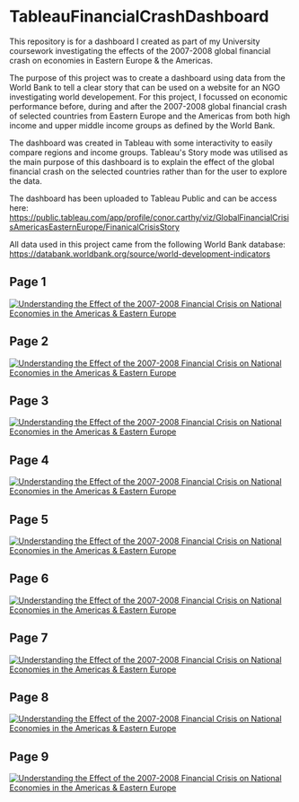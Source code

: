 # TableauFinancialCrashDashboard
This repository is for a dashboard I created as part of my University coursework investigating the effects of the 2007-2008 global financial crash on economies in Eastern Europe &amp; the Americas.

The purpose of this project was to create a dashboard using data from the World Bank to tell a clear story that can be used on a website for an NGO investigating world developement. For this project, I focussed on economic performance before, during and after the 2007-2008 global financial crash of selected countries from Eastern Europe and the Americas from both high income and upper middle income groups as defined by the World Bank. 

The dashboard was created in Tableau with some interactivity to easily compare regions and income groups. Tableau's Story mode was utilised as the main purpose of this dashboard is to explain the effect of the global financial crash on the selected countries rather than for the user to explore the data.

The dashboard has been uploaded to Tableau Public and can be access here: https://public.tableau.com/app/profile/conor.carthy/viz/GlobalFinancialCrisisAmericasEasternEurope/FinanicalCrisisStory

All data used in this project came from the following World Bank database: https://databank.worldbank.org/source/world-development-indicators

## Page 1
<div class='tableauPlaceholder' id='viz1684149672635' style='position: relative'><noscript><a href='#'><img alt='Understanding the Effect of the 2007-2008 Financial Crisis on National Economies in the Americas &amp; Eastern Europe ' src='https:&#47;&#47;public.tableau.com&#47;static&#47;images&#47;9Q&#47;9QGNJMKR7&#47;1_rss.png' style='border: none' /></a></noscript><object class='tableauViz'  style='display:none;'><param name='host_url' value='https%3A%2F%2Fpublic.tableau.com%2F' /> <param name='embed_code_version' value='3' /> <param name='path' value='shared&#47;9QGNJMKR7' /> <param name='toolbar' value='yes' /><param name='static_image' value='https:&#47;&#47;public.tableau.com&#47;static&#47;images&#47;9Q&#47;9QGNJMKR7&#47;1.png' /> <param name='animate_transition' value='yes' /><param name='display_static_image' value='yes' /><param name='display_spinner' value='yes' /><param name='display_overlay' value='yes' /><param name='display_count' value='yes' /><param name='language' value='en-GB' /></object></div> 

## Page 2
<div class='tableauPlaceholder' id='viz1684149738612' style='position: relative'><noscript><a href='#'><img alt='Understanding the Effect of the 2007-2008 Financial Crisis on National Economies in the Americas &amp; Eastern Europe ' src='https:&#47;&#47;public.tableau.com&#47;static&#47;images&#47;ZM&#47;ZMTQQ4D27&#47;1_rss.png' style='border: none' /></a></noscript><object class='tableauViz'  style='display:none;'><param name='host_url' value='https%3A%2F%2Fpublic.tableau.com%2F' /> <param name='embed_code_version' value='3' /> <param name='path' value='shared&#47;ZMTQQ4D27' /> <param name='toolbar' value='yes' /><param name='static_image' value='https:&#47;&#47;public.tableau.com&#47;static&#47;images&#47;ZM&#47;ZMTQQ4D27&#47;1.png' /> <param name='animate_transition' value='yes' /><param name='display_static_image' value='yes' /><param name='display_spinner' value='yes' /><param name='display_overlay' value='yes' /><param name='display_count' value='yes' /><param name='language' value='en-GB' /></object></div> 

## Page 3
<div class='tableauPlaceholder' id='viz1684149800918' style='position: relative'><noscript><a href='#'><img alt='Understanding the Effect of the 2007-2008 Financial Crisis on National Economies in the Americas &amp; Eastern Europe ' src='https:&#47;&#47;public.tableau.com&#47;static&#47;images&#47;FQ&#47;FQ5828MYC&#47;1_rss.png' style='border: none' /></a></noscript><object class='tableauViz'  style='display:none;'><param name='host_url' value='https%3A%2F%2Fpublic.tableau.com%2F' /> <param name='embed_code_version' value='3' /> <param name='path' value='shared&#47;FQ5828MYC' /> <param name='toolbar' value='yes' /><param name='static_image' value='https:&#47;&#47;public.tableau.com&#47;static&#47;images&#47;FQ&#47;FQ5828MYC&#47;1.png' /> <param name='animate_transition' value='yes' /><param name='display_static_image' value='yes' /><param name='display_spinner' value='yes' /><param name='display_overlay' value='yes' /><param name='display_count' value='yes' /><param name='language' value='en-GB' /></object></div> 

## Page 4
<div class='tableauPlaceholder' id='viz1684149009156' style='position: relative'><noscript><a href='#'><img alt='Understanding the Effect of the 2007-2008 Financial Crisis on National Economies in the Americas &amp; Eastern Europe ' src='https:&#47;&#47;public.tableau.com&#47;static&#47;images&#47;DS&#47;DS26SXBWD&#47;1_rss.png' style='border: none' /></a></noscript><object class='tableauViz'  style='display:none;'><param name='host_url' value='https%3A%2F%2Fpublic.tableau.com%2F' /> <param name='embed_code_version' value='3' /> <param name='path' value='shared&#47;DS26SXBWD' /> <param name='toolbar' value='yes' /><param name='static_image' value='https:&#47;&#47;public.tableau.com&#47;static&#47;images&#47;DS&#47;DS26SXBWD&#47;1.png' /> <param name='animate_transition' value='yes' /><param name='display_static_image' value='yes' /><param name='display_spinner' value='yes' /><param name='display_overlay' value='yes' /><param name='display_count' value='yes' /><param name='language' value='en-GB' /></object></div> 

## Page 5
<div class='tableauPlaceholder' id='viz1684149925908' style='position: relative'><noscript><a href='#'><img alt='Understanding the Effect of the 2007-2008 Financial Crisis on National Economies in the Americas &amp; Eastern Europe ' src='https:&#47;&#47;public.tableau.com&#47;static&#47;images&#47;SB&#47;SBBGZZ5DT&#47;1_rss.png' style='border: none' /></a></noscript><object class='tableauViz'  style='display:none;'><param name='host_url' value='https%3A%2F%2Fpublic.tableau.com%2F' /> <param name='embed_code_version' value='3' /> <param name='path' value='shared&#47;SBBGZZ5DT' /> <param name='toolbar' value='yes' /><param name='static_image' value='https:&#47;&#47;public.tableau.com&#47;static&#47;images&#47;SB&#47;SBBGZZ5DT&#47;1.png' /> <param name='animate_transition' value='yes' /><param name='display_static_image' value='yes' /><param name='display_spinner' value='yes' /><param name='display_overlay' value='yes' /><param name='display_count' value='yes' /><param name='language' value='en-GB' /></object></div>

## Page 6
<div class='tableauPlaceholder' id='viz1684149951950' style='position: relative'><noscript><a href='#'><img alt='Understanding the Effect of the 2007-2008 Financial Crisis on National Economies in the Americas &amp; Eastern Europe ' src='https:&#47;&#47;public.tableau.com&#47;static&#47;images&#47;WF&#47;WFH4SYWKZ&#47;1_rss.png' style='border: none' /></a></noscript><object class='tableauViz'  style='display:none;'><param name='host_url' value='https%3A%2F%2Fpublic.tableau.com%2F' /> <param name='embed_code_version' value='3' /> <param name='path' value='shared&#47;WFH4SYWKZ' /> <param name='toolbar' value='yes' /><param name='static_image' value='https:&#47;&#47;public.tableau.com&#47;static&#47;images&#47;WF&#47;WFH4SYWKZ&#47;1.png' /> <param name='animate_transition' value='yes' /><param name='display_static_image' value='yes' /><param name='display_spinner' value='yes' /><param name='display_overlay' value='yes' /><param name='display_count' value='yes' /><param name='language' value='en-GB' /></object></div>

## Page 7
<div class='tableauPlaceholder' id='viz1684149991259' style='position: relative'><noscript><a href='#'><img alt='Understanding the Effect of the 2007-2008 Financial Crisis on National Economies in the Americas &amp; Eastern Europe ' src='https:&#47;&#47;public.tableau.com&#47;static&#47;images&#47;CB&#47;CBSW98QRZ&#47;1_rss.png' style='border: none' /></a></noscript><object class='tableauViz'  style='display:none;'><param name='host_url' value='https%3A%2F%2Fpublic.tableau.com%2F' /> <param name='embed_code_version' value='3' /> <param name='path' value='shared&#47;CBSW98QRZ' /> <param name='toolbar' value='yes' /><param name='static_image' value='https:&#47;&#47;public.tableau.com&#47;static&#47;images&#47;CB&#47;CBSW98QRZ&#47;1.png' /> <param name='animate_transition' value='yes' /><param name='display_static_image' value='yes' /><param name='display_spinner' value='yes' /><param name='display_overlay' value='yes' /><param name='display_count' value='yes' /><param name='language' value='en-GB' /></object></div>

## Page 8
<div class='tableauPlaceholder' id='viz1684150014144' style='position: relative'><noscript><a href='#'><img alt='Understanding the Effect of the 2007-2008 Financial Crisis on National Economies in the Americas &amp; Eastern Europe ' src='https:&#47;&#47;public.tableau.com&#47;static&#47;images&#47;99&#47;998KDQMSN&#47;1_rss.png' style='border: none' /></a></noscript><object class='tableauViz'  style='display:none;'><param name='host_url' value='https%3A%2F%2Fpublic.tableau.com%2F' /> <param name='embed_code_version' value='3' /> <param name='path' value='shared&#47;998KDQMSN' /> <param name='toolbar' value='yes' /><param name='static_image' value='https:&#47;&#47;public.tableau.com&#47;static&#47;images&#47;99&#47;998KDQMSN&#47;1.png' /> <param name='animate_transition' value='yes' /><param name='display_static_image' value='yes' /><param name='display_spinner' value='yes' /><param name='display_overlay' value='yes' /><param name='display_count' value='yes' /><param name='language' value='en-GB' /></object></div>

## Page 9
<div class='tableauPlaceholder' id='viz1684150033996' style='position: relative'><noscript><a href='#'><img alt='Understanding the Effect of the 2007-2008 Financial Crisis on National Economies in the Americas &amp; Eastern Europe ' src='https:&#47;&#47;public.tableau.com&#47;static&#47;images&#47;7Y&#47;7YGR2K86N&#47;1_rss.png' style='border: none' /></a></noscript><object class='tableauViz'  style='display:none;'><param name='host_url' value='https%3A%2F%2Fpublic.tableau.com%2F' /> <param name='embed_code_version' value='3' /> <param name='path' value='shared&#47;7YGR2K86N' /> <param name='toolbar' value='yes' /><param name='static_image' value='https:&#47;&#47;public.tableau.com&#47;static&#47;images&#47;7Y&#47;7YGR2K86N&#47;1.png' /> <param name='animate_transition' value='yes' /><param name='display_static_image' value='yes' /><param name='display_spinner' value='yes' /><param name='display_overlay' value='yes' /><param name='display_count' value='yes' /><param name='language' value='en-GB' /></object></div>
